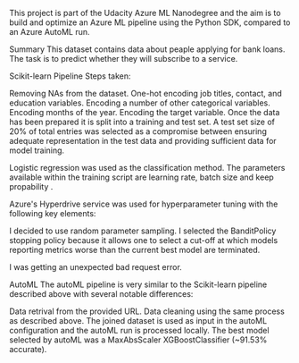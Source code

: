 
This project is part of the Udacity Azure ML Nanodegree and the aim is to build and optimize an Azure ML pipeline using the Python SDK, compared to an Azure AutoML run.

Summary
This dataset contains data about peaple applying for bank loans. The task is to predict whether they will subscribe to a service.

Scikit-learn Pipeline
Steps taken:

Removing NAs from the dataset.
One-hot encoding job titles, contact, and education variables.
Encoding a number of other categorical variables.
Encoding months of the year.
Encoding the target variable.
Once the data has been prepared it is split into a training and test set. A test set size of 20% of total entries was selected as a compromise between ensuring adequate representation in the test data and providing sufficient data for model training.

Logistic regression was used as the classification method. The parameters available within the training script are learning rate, batch size and keep propability .

Azure's Hyperdrive service was used for hyperparameter tuning with the following key elements:


I decided to use random parameter sampling. 
I selected the BanditPolicy stopping policy because it allows one to select a cut-off at which models reporting metrics worse than the current best model are terminated. 

I was getting an unexpected bad request error. 

AutoML
The autoML pipeline is very similar to the Scikit-learn pipeline described above with several notable differences:

Data retrival from the provided URL.
Data cleaning using the same process as described above.
The joined dataset is used as input in the autoML configuration and the autoML run is processed locally.
The best model selected by autoML was a MaxAbsScaler XGBoostClassifier   (~91.53% accurate). 

